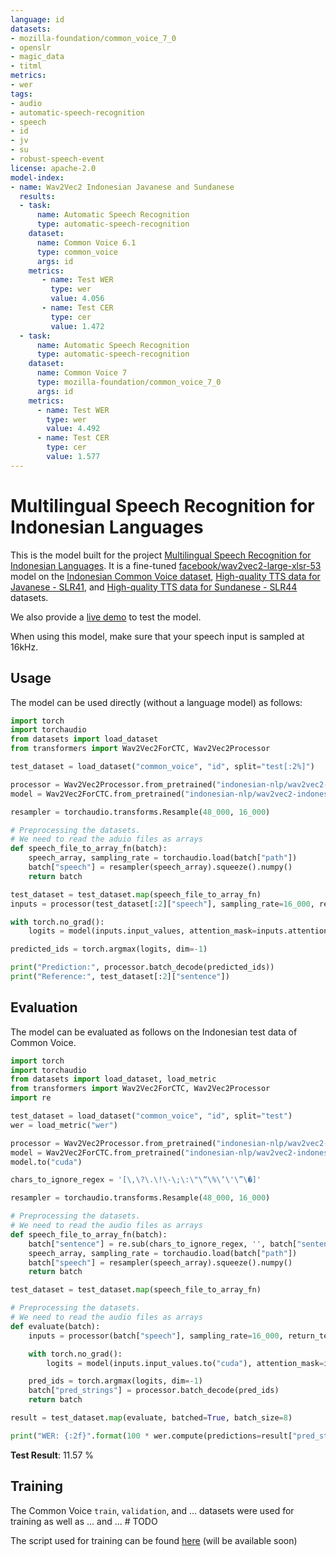 ```yaml
---
language: id
datasets:
- mozilla-foundation/common_voice_7_0
- openslr
- magic_data
- titml
metrics:
- wer
tags:
- audio
- automatic-speech-recognition
- speech
- id
- jv
- su
- robust-speech-event
license: apache-2.0
model-index:
- name: Wav2Vec2 Indonesian Javanese and Sundanese 
  results:
  - task: 
      name: Automatic Speech Recognition
      type: automatic-speech-recognition
    dataset:
      name: Common Voice 6.1
      type: common_voice
      args: id
    metrics:
       - name: Test WER
         type: wer
         value: 4.056
       - name: Test CER
         type: cer
         value: 1.472
  - task:
      name: Automatic Speech Recognition
      type: automatic-speech-recognition
    dataset:
      name: Common Voice 7
      type: mozilla-foundation/common_voice_7_0
      args: id
    metrics:
      - name: Test WER
        type: wer
        value: 4.492
      - name: Test CER
        type: cer
        value: 1.577
---
```


# Multilingual Speech Recognition for Indonesian Languages

This is the model built for the project 
[Multilingual Speech Recognition for Indonesian Languages](https://github.com/indonesian-nlp/multilingual-asr).
It is a fine-tuned [facebook/wav2vec2-large-xlsr-53](https://huggingface.co/facebook/wav2vec2-large-xlsr-53)
model on the [Indonesian Common Voice dataset](https://huggingface.co/datasets/common_voice), 
[High-quality TTS data for Javanese - SLR41](https://huggingface.co/datasets/openslr), and
[High-quality TTS data for Sundanese - SLR44](https://huggingface.co/datasets/openslr) datasets.

We also provide a [live demo](https://huggingface.co/spaces/indonesian-nlp/multilingual-asr) to test the model.

When using this model, make sure that your speech input is sampled at 16kHz.

## Usage
The model can be used directly (without a language model) as follows:
```python
import torch
import torchaudio
from datasets import load_dataset
from transformers import Wav2Vec2ForCTC, Wav2Vec2Processor

test_dataset = load_dataset("common_voice", "id", split="test[:2%]")

processor = Wav2Vec2Processor.from_pretrained("indonesian-nlp/wav2vec2-indonesian-javanese-sundanese")
model = Wav2Vec2ForCTC.from_pretrained("indonesian-nlp/wav2vec2-indonesian-javanese-sundanese")

resampler = torchaudio.transforms.Resample(48_000, 16_000)

# Preprocessing the datasets.
# We need to read the aduio files as arrays
def speech_file_to_array_fn(batch):
    speech_array, sampling_rate = torchaudio.load(batch["path"])
    batch["speech"] = resampler(speech_array).squeeze().numpy()
    return batch

test_dataset = test_dataset.map(speech_file_to_array_fn)
inputs = processor(test_dataset[:2]["speech"], sampling_rate=16_000, return_tensors="pt", padding=True)

with torch.no_grad():
    logits = model(inputs.input_values, attention_mask=inputs.attention_mask).logits

predicted_ids = torch.argmax(logits, dim=-1)

print("Prediction:", processor.batch_decode(predicted_ids))
print("Reference:", test_dataset[:2]["sentence"])
```


## Evaluation

The model can be evaluated as follows on the Indonesian test data of Common Voice.

```python
import torch
import torchaudio
from datasets import load_dataset, load_metric
from transformers import Wav2Vec2ForCTC, Wav2Vec2Processor
import re

test_dataset = load_dataset("common_voice", "id", split="test")
wer = load_metric("wer")

processor = Wav2Vec2Processor.from_pretrained("indonesian-nlp/wav2vec2-indonesian-javanese-sundanese")
model = Wav2Vec2ForCTC.from_pretrained("indonesian-nlp/wav2vec2-indonesian-javanese-sundanese") 
model.to("cuda")

chars_to_ignore_regex = '[\,\?\.\!\-\;\:\"\“\%\‘\'\”\�]'

resampler = torchaudio.transforms.Resample(48_000, 16_000)

# Preprocessing the datasets.
# We need to read the audio files as arrays
def speech_file_to_array_fn(batch):
    batch["sentence"] = re.sub(chars_to_ignore_regex, '', batch["sentence"]).lower()
    speech_array, sampling_rate = torchaudio.load(batch["path"])
    batch["speech"] = resampler(speech_array).squeeze().numpy()
    return batch

test_dataset = test_dataset.map(speech_file_to_array_fn)

# Preprocessing the datasets.
# We need to read the audio files as arrays
def evaluate(batch):
    inputs = processor(batch["speech"], sampling_rate=16_000, return_tensors="pt", padding=True)

    with torch.no_grad():
        logits = model(inputs.input_values.to("cuda"), attention_mask=inputs.attention_mask.to("cuda")).logits

    pred_ids = torch.argmax(logits, dim=-1)
    batch["pred_strings"] = processor.batch_decode(pred_ids)
    return batch

result = test_dataset.map(evaluate, batched=True, batch_size=8)

print("WER: {:2f}".format(100 * wer.compute(predictions=result["pred_strings"], references=result["sentence"])))
```

**Test Result**: 11.57 %

## Training

The Common Voice `train`, `validation`, and ... datasets were used for training as well as ... and ...  # TODO

The script used for training can be found [here](https://github.com/cahya-wirawan/indonesian-speech-recognition) 
(will be available soon)
